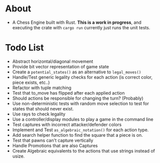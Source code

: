 
# About
* A Chess Engine built with Rust. **This is a work in progress**, and executing the crate with `cargo run` currently just runs the unit tests.

# Todo List
* Abstract horizontal/diagonal movement
* Provide bit vector representation of game state
* Create a `potential_states()` as an alternative to `legal_moves()`
* Handle/Test generic legality checks for each action (is correct color, piece exists, etc..)
* Refactor with tuple matching
* Test that to_move has flipped after each applied action
* Should actions be responsible for changing the turn? (Probably)
* Use non-deterministic tests with random move selection to test for states that should never exist.
* Use rays to check legality
* Use a controller/display modules to play a game in the command line
* Test captures with incorrect attacker/defender colors
* Implement and Test `as_algebraic_notation()` for each action type.
* Add search helper function to find the square that a piece is on.
* Test that pawns can't capture vertically
* Handle Promotions that are also Captures
* Create Algebraic equivalents to the actions that use strings instead of usize.
